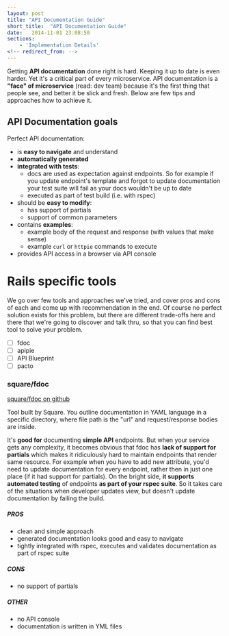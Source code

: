 ```yaml
---
layout: post
title: "API Documentation Guide"
short_title:  "API Documentation Guide"
date:   2014-11-01 23:08:50
sections:
    - 'Implementation Details'
<!-- redirect_from: -->
---
```


Getting **API documentation** done right is hard. Keeping it up to date is even harder. Yet it's a critical part of every microservice. API documentation is a **"face" of microservice** (read: dev team) because it's the first thing that people see, and better it be slick and fresh. Below are few tips and approaches how to achieve it.

## API Documentation goals

Perfect API documentation:

- is **easy to navigate** and understand
- **automatically generated**
- **integrated with tests**:
    + docs are used as expectation against endpoints. So for example if you update endpoint's template and forgot to update documentation your test suite will fail as your docs wouldn't be up to date
    + executed as part of test build (i.e. with rspec)
- should be **easy to modify**:
    + has support of partials
    + support of common parameters
- contains **examples**:
    + example body of the request and response (with values that make sense)
    + example `curl` or `httpie` commands to execute
- provides API access in a browser via API console

# Rails specific tools
We go over few tools and approaches we've tried, and cover pros and cons of each and come up with recommendation in the end. Of course no perfect solution exists for this problem, but there are different trade-offs here and there that we're going to discover and talk thru, so that you can find best tool to solve your problem.

- [ ] fdoc
- [ ] apipie
- [ ] API Blueprint
- [ ] pacto

### square/fdoc

[square/fdoc on github](https://github.com/square/fdoc)

Tool built by Square. You outline documentation in YAML language in a specific directory, where file path is the "url" and request/response bodies are inside. 

It's **good for** documenting **simple API** endpoints. But when your service gets any complexity, it becomes obvious that fdoc has **lack of support for partials** which makes it ridiculously hard to maintain endpoints that render same resource. For example when you have to add new attribute, you'd need to update documentation for every endpoint, rather then in just one place (if it had support for partials). On the bright side, **it supports automated testing** of endpoints **as part of your rspec suite**. So it takes care of the situations when developer updates view, but doesn't update documentation by failing the build.

##### PROS
- clean and simple approach
- generated documentation looks good and easy to navigate
- tightly integrated with rspec, executes and validates documentation as part of rspec suite

##### CONS
- no support of partials

##### OTHER
- no API console
- documentation is written in YML files

